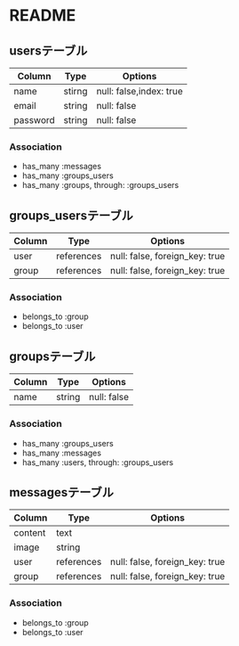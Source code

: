 # README

## usersテーブル
|Column|Type|Options|
|------|----|-------|
|name|stirng|null: false,index: true|
|email|string|null: false|
|password|string|null: false|
### Association
- has_many :messages
- has_many :groups_users
- has_many :groups,  through:  :groups_users

## groups_usersテーブル
|Column|Type|Options|
|------|----|-------|
|user|references|null: false, foreign_key: true|
|group|references|null: false, foreign_key: true|
### Association
- belongs_to :group
- belongs_to :user

## groupsテーブル
|Column|Type|Options|
|------|----|-------|
|name|string|null: false|
### Association
- has_many :groups_users
- has_many :messages
- has_many  :users,  through:  :groups_users

## messagesテーブル
|Column|Type|Options|
|------|----|-------|
|content|text||
|image|string||
|user|references|null: false, foreign_key: true|
|group|references|null: false, foreign_key: true|
### Association
- belongs_to :group
- belongs_to :user



